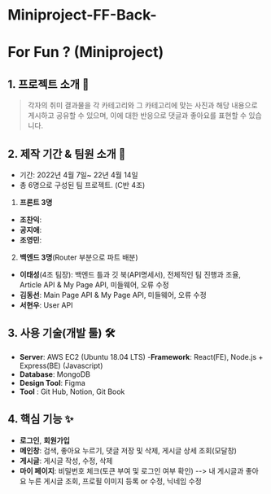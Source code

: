 # Miniproject-FF-Back-

# For Fun ? (Miniproject)

## 1. 프로젝트 소개  🕺
> 각자의 취미 결과물을 각 카테고리와 그 카테고리에 맞는 사진과 해당 내용으로 게시하고 공유할 수 있으며, 이에 대한 반응으로 댓글과 좋아요를 표현할 수 있습니다. 

## 2. 제작 기간 & 팀원 소개 👐
- 기간: 2022년 4월 7일~ 22년 4월 14일 
- 총 6명으로 구성된 팀 프로젝트. (C반 4조)
1. **프론트 3명**
- **조찬익**:
- **공지애**:
- **조영민**:
  
2. **백엔드 3명**(Router 부분으로 파트 배분)
- **이태성**(4조 팀장): 백엔드 틀과 깃 북(API명세서), 전체적인 팀 진행과 조율, Article API & My Page API, 미들웨어, 오류 수정
- **김동선**: Main Page API & My Page API, 미들웨어, 오류 수정
- **서현우**: User API

## 3. 사용 기술(개발 툴) 🛠
- **Server**: AWS EC2 (Ubuntu 18.04 LTS)
-**Framework**: React(FE), Node.js + Express(BE) (Javascript)
- **Database**: MongoDB
- **Design Tool**: Figma
- **Tool** : Git Hub, Notion, Git Book

## 4. 핵심 기능 ✨
- **로그인**, **회원가입**
- **메인창**: 검색, 좋아요 누르기, 댓글 저장 및 삭제, 게시글 상세 조회(모달창)
- **게시글**: 게시글 작성, 수정, 삭제
- **마이 페이지**: 비밀번호 체크(토큰 부여 및 로그인 여부 확인) --> 내 게시글과 좋아요 누른 게시글 조회, 프로필 이미지 등록 or 수정, 닉네임 수정
